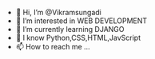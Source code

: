 - 👋 Hi, I’m @Vikramsungadi
- 👀 I’m interested in WEB DEVELOPMENT
- 🌱 I’m currently learning DJANGO
- 💞️ I know Python,CSS,HTML,JavScript
- 📫 How to reach me ...

<!---
Vikramsungadi/Vikramsungadi is a ✨ special ✨ repository because its `README.md` (this file) appears on your GitHub profile.
You can click the Preview link to take a look at your changes.
--->
